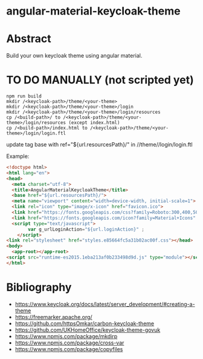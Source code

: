 # angular-material-keycloak-theme

# Abstract
Build your own keycloak theme using angular material.

# TO DO MANUALLY (not scripted yet)
```script
npm run build
mkdir /<keycloak-path>/theme/<your-theme>
mkdir /<keycloak-path>/theme/<your-theme>/login
mkdir /<keycloak-path>/theme/<your-theme>/login/resources
cp /<build-path>/ to /<keycloak-path>/theme/<your-theme>/login/resources (except index.html)
cp /<build-path>/index.html to /<keycloak-path>/theme/<your-theme>/login/login.ftl
```

update tag base with ref="${url.resourcesPath}/" in /<keycloak-path>/theme/<your-theme>/login/login.ftl

Example:
```html
<!doctype html>
<html lang="en">
<head>
  <meta charset="utf-8">
  <title>AngularMaterialKeycloakTheme</title>
  <base href="${url.resourcesPath}/">
  <meta name="viewport" content="width=device-width, initial-scale=1">
  <link rel="icon" type="image/x-icon" href="favicon.ico">
  <link href="https://fonts.googleapis.com/css?family=Roboto:300,400,500&display=swap" rel="stylesheet">
  <link href="https://fonts.googleapis.com/icon?family=Material+Icons" rel="stylesheet">
  <script type="text/javascript">
		var g_urlLoginAction="${url.loginAction}" ;
	</script>
<link rel="stylesheet" href="styles.e85664fc5a31b02ac00f.css"></head>
<body>
  <app-root></app-root>
<script src="runtime-es2015.1eba213af0b233498d9d.js" type="module"></script><script src="runtime-es5.1eba213af0b233498d9d.js" nomodule defer></script><script src="polyfills-es5.47c00755135658becf3d.js" nomodule defer></script><script src="polyfills-es2015.a723b9f0fd424fda1454.js" type="module"></script><script src="main-es2015.e24267654529df8c885a.js" type="module"></script><script src="main-es5.e24267654529df8c885a.js" nomodule defer></script></body>
</html>
```



# Bibliography
* https://www.keycloak.org/docs/latest/server_development/#creating-a-theme 
* https://freemarker.apache.org/
* https://github.com/httpsOmkar/carbon-keycloak-theme
* https://github.com/UKHomeOffice/keycloak-theme-govuk
* https://www.npmjs.com/package/mkdirp
* https://www.npmjs.com/package/cross-var
* https://www.npmjs.com/package/copyfiles
